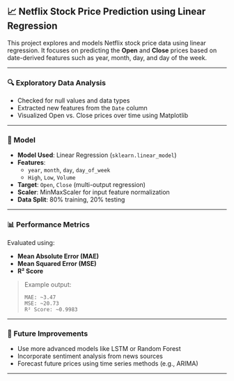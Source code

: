 ## 📈 Netflix Stock Price Prediction using Linear Regression

This project explores and models Netflix stock price data using linear regression. It focuses on predicting the **Open** and **Close** prices based on date-derived features such as year, month, day, and day of the week.

---


### 🔍 Exploratory Data Analysis

- Checked for null values and data types
- Extracted new features from the `Date` column
- Visualized Open vs. Close prices over time using Matplotlib

---

### 🧠 Model

- **Model Used**: Linear Regression (`sklearn.linear_model`)
- **Features**:
  - `year`, `month`, `day`, `day_of_week`
  - `High`, `Low`, `Volume`
- **Target**: `Open`, `Close` (multi-output regression)
- **Scaler**: MinMaxScaler for input feature normalization
- **Data Split**: 80% training, 20% testing

---

### 📊 Performance Metrics

Evaluated using:

- **Mean Absolute Error (MAE)**
- **Mean Squared Error (MSE)**
- **R² Score**

> Example output:
> ```
> MAE: ~3.47  
> MSE: ~20.73  
> R² Score: ~0.9983
> ```

---


### 🚀 Future Improvements

- Use more advanced models like LSTM or Random Forest
- Incorporate sentiment analysis from news sources
- Forecast future prices using time series methods (e.g., ARIMA)

---


